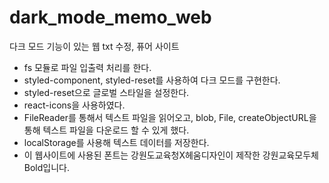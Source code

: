 # dark_mode_memo_web
다크 모드 기능이 있는 웹 txt 수정, 퓨어 사이트

* fs 모듈로 파일 입출력 처리를 한다.
* styled-component, styled-reset를 사용하여 다크 모드를 구현한다.
* styled-reset으로 글로벌 스타일을 설정한다.
* react-icons을 사용하였다.
* FileReader를 통해서 텍스트 파일을 읽어오고, blob, File, createObjectURL을 통해 텍스트 파일을 다운로드 할 수 있게 했다.
* localStorage를 사용해 텍스트 데이터를 저장한다.
* 이 웹사이트에 사용된 폰트는 강원도교육청X헤움디자인이 제작한 강원교육모두체 Bold입니다.

